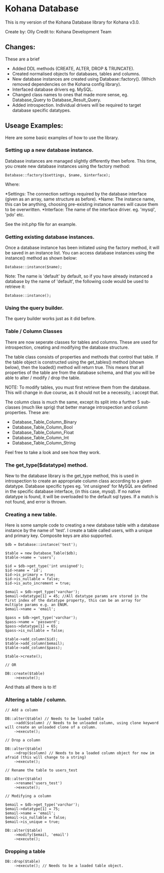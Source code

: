 # Kohana Database

This is my version of the Kohana Database library for Kohana v3.0.

Create by: Olly
Credit to: Kohana Development Team

## Changes:

These are a brief 

* Added DDL methods (CREATE, ALTER, DROP & TRUNCATE).
* Created normalised objects for databases, tables and columns.
* New database instances are created using Database::factory(). (Which removed dependencies on the Kohana config library).
* Interfaced database drivers eg. MySQL.
* Changed class names to ones that made more sense, eg. Database_Query to Database_Result_Query.
* Added introspection. Individual drivers will be required to target database specific datatypes.

## Useage Examples:

Here are some basic examples of how to use the library.

### Setting up a new database instance.
Database instances are managed slightly differently then before. This time, you create new database instances using
the factory method:

	Database::factory($settings, $name, $interface);

Where:

*Settings: The connection settings required by the database interface (given as an array, same structure as before).
*Name: The instance name, this can be anything, choosing pre-existing instance names will cause them to be overwritten.
*Interface: The name of the interface driver. eg. 'mysql', 'pdo' etc.

See the init.php file for an example.

### Getting existing database instances.
Once a database instance has been initiated using the factory method, it will be saved in an instance list. You can
access database instances using the instance() method as shown below:

	Database::instance($name);

Note: The name is 'default' by default, so if you have already instanced a database by the name of 'default', the
following code would be used to retrieve it:

	Database::instance();
	
### Using the query builder.

The query builder works just as it did before.

### Table / Column Classes
There are now seperate classes for tables and columns. These are used for introspection, creating and modifying
the database structure.

The table class consists of properties and methods that control that table. If the table object is constructed using
the get_tables() method (shown below), then the loaded() method will return true. This means that all properties
of the table are from the database schema, and that you will be able to alter / modify / drop the table.

NOTE: To modify tables, you must first retrieve them from the database. This will change in due course, as it should
not be a necessity, i accept that.

The column class is much the same, except its split into a further 5 sub-classes (much like sprig) that better
manage introspection and column properties. These are:

* Database_Table_Column_Binary
* Database_Table_Column_Bool
* Database_Table_Column_Float
* Database_Table_Column_Int
* Database_Table_Column_String

Feel free to take a look and see how they work.

### The get_type($datatype) method.
New to the database library is the get_type method, this is used in introspection to create an appropriate column
class according to a given datatype. Database specific types eg. 'int unsigned' for MySQL are defined in the specific
database interface, (in this case, mysql). If no native datatype is found, it will be overloaded to the default
sql types. If a match is not found, and error is thrown.

### Creating a new table.
Here is some sample code to creating a new database table with a database instance by the name of 'test'. I create
a table called users, with a unique and primary key. Composite keys are also supported.

	$db = Database::instance('test');
	
	$table = new Database_Table($db);
	$table->name = 'users';
	
	$id = $db->get_type('int unsigned');
	$id->name = 'id';
	$id->is_primary = true;
	$id->is_nullable = false;
	$id->is_auto_increment = true;
	
	$email = $db->get_type('varchar');
	$email->datatype[1] = 45; //All datatype params are stored in the first index of the datatype property, this can be an array for multiple params e.g. an ENUM.
	$email->name = 'email';
	
	$pass = $db->get_type('varchar');
	$pass->name = 'password';
	$pass->datatype[1] = 65;
	$pass->is_nullable = false;
	
	$table->add_column($id);
    $table->add_column($email);
    $table->add_column($pass);
            		
    $table->create();
    
    // OR
    
    DB::create($table)
    	->execute();
    
And thats all there is to it!

### Altering a table / column.

	// Add a column
	
	DB::alter($table) // Needs to be loaded table
		->add($column) // Needs to be unloaded column, using clone keyword will create an unloaded clone of a column.
		->execute();

	// Drop a column
	
	DB::alter($table)
		->drop($column) // Needs to be a loaded column object for now im afraid (this will change to a string)
		->execute();
	
	// Rename the table to users_test
	
	DB::alter($table)
		->rename('users_test')
		->execute();

	// Modifying a column

	$email = $db->get_type('varchar');
	$email->datatype[1] = 75;
	$email->name = 'email';
	$email->is_nullable = false;
	$email->is_unique = true;
	
	DB::alter($table)
    	->modify($email, 'email')
    	->execute();
    	
### Dropping a table

	DB::drop($table)
		->execute(); // Needs to be a loaded table object.